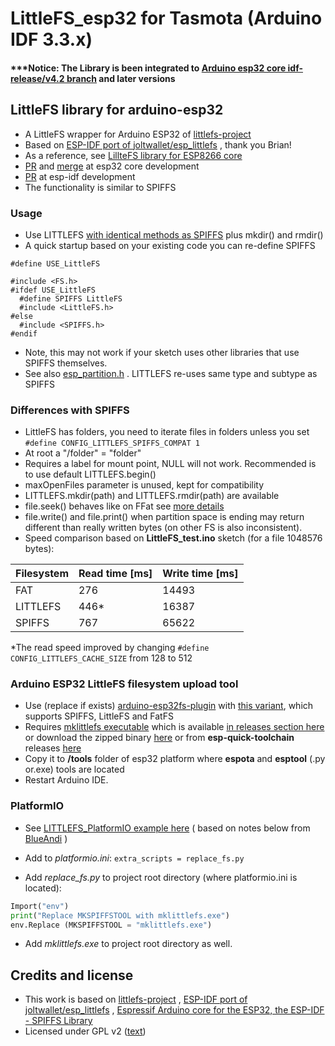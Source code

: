 # LittleFS_esp32 for Tasmota (Arduino IDF 3.3.x)

#### ***Notice: The Library is been integrated to [Arduino esp32 core idf-release/v4.2 branch](https://github.com/espressif/arduino-esp32/tree/idf-release/v4.2 ) and later versions


## LittleFS library for arduino-esp32

- A LittleFS wrapper for Arduino ESP32 of [littlefs-project](https://github.com/littlefs-project/littlefs)
- Based on [ESP-IDF port of joltwallet/esp_littlefs](https://github.com/joltwallet/esp_littlefs) , thank you Brian!
- As a reference, see [LillteFS library for ESP8266 core](https://github.com/esp8266/Arduino/tree/master/libraries/LittleFS)
- [PR](https://github.com/espressif/arduino-esp32/pull/4096) and [merge](https://github.com/espressif/arduino-esp32/pull/4483) at esp32 core development
- [PR](https://github.com/espressif/esp-idf/pull/5469) at esp-idf development
- The functionality is similar to SPIFFS


### Usage

- Use LITTLEFS [with identical methods as SPIFFS](https://diyprojects.io/esp32-get-started-spiff-library-read-write-modify-files/) plus mkdir() and rmdir()
- A quick startup based on your existing code you can re-define SPIFFS
```
#define USE_LittleFS

#include <FS.h>
#ifdef USE_LittleFS
  #define SPIFFS LittleFS
  #include <LittleFS.h>
#else
  #include <SPIFFS.h>
#endif
 ```
 - Note, this may not work if your sketch uses other libraries that use SPIFFS themselves.
 - See also [esp_partition.h](https://github.com/espressif/esp-idf/blob/master/components/spi_flash/include/esp_partition.h) . LITTLEFS re-uses same type and subtype as SPIFFS

### Differences with SPIFFS

- LittleFS has folders, you need to iterate files in folders unless you set  ``` #define CONFIG_LITTLEFS_SPIFFS_COMPAT 1 ```
- At root a "/folder" = "folder"
- Requires a label for mount point, NULL will not work. Recommended is to use default LITTLEFS.begin()
- maxOpenFiles parameter is unused, kept for compatibility
- LITTLEFS.mkdir(path) and LITTLEFS.rmdir(path) are available
- file.seek() behaves like on FFat see [more details](https://github.com/lorol/LITTLEFS/issues/11)
- file.write() and file.print() when partition space is ending may return different than really written bytes (on other FS is also inconsistent).
- Speed comparison based on **LittleFS_test.ino** sketch (for a file 1048576 bytes):

|Filesystem|Read time [ms]|Write time [ms]|
|----|----|----|
|FAT|276|14493|
|LITTLEFS|446*|16387|
|SPIFFS|767|65622|

*The read speed improved by changing ```#define CONFIG_LITTLEFS_CACHE_SIZE``` from 128 to 512


### Arduino ESP32 LittleFS filesystem upload tool

- Use (replace if exists) [arduino-esp32fs-plugin](https://github.com/me-no-dev/arduino-esp32fs-plugin/pull/23 ) with [this variant](https://github.com/lorol/arduino-esp32fs-plugin), which supports SPIFFS, LittleFS and FatFS
- Requires [mklittlefs executable](https://github.com/earlephilhower/mklittlefs) which is available [in releases section here](https://github.com/lorol/arduino-esp32fs-plugin ) or download the zipped binary [here](https://github.com/earlephilhower/mklittlefs/releases) or from **esp-quick-toolchain** releases [here](https://github.com/earlephilhower/esp-quick-toolchain/releases)
- Copy it to **/tools** folder of esp32 platform where **espota** and **esptool** (.py or.exe) tools are located
- Restart Arduino IDE.

### PlatformIO

- See [LITTLEFS_PlatformIO example here](https://github.com/Jason2866/LittleFS/tree/master/examples/LITTLEFS_PlatformIO)
 ( based on notes below from [BlueAndi](https://github.com/BlueAndi) )
- Add to _platformio.ini_:
 `extra_scripts = replace_fs.py`

- Add _replace_fs.py_ to project root directory (where platformio.ini is located):

 ```python
 Import("env")
 print("Replace MKSPIFFSTOOL with mklittlefs.exe")
 env.Replace (MKSPIFFSTOOL = "mklittlefs.exe")
 ```

- Add _mklittlefs.exe_ to project root directory as well.

## Credits and license

- This work is based on [littlefs-project](https://github.com/littlefs-project/littlefs) , [ESP-IDF port of joltwallet/esp_littlefs](https://github.com/joltwallet/esp_littlefs) , [Espressif Arduino core for the ESP32, the ESP-IDF - SPIFFS Library](https://github.com/espressif/arduino-esp32/tree/master/libraries/SPIFFS)
- Licensed under GPL v2 ([text](LICENSE))

